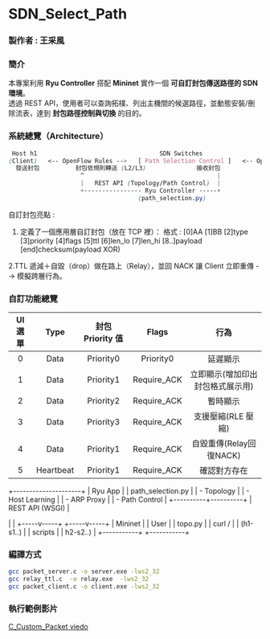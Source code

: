 # **SDN_Select_Path**

### **製作者 : 王采風**

### **簡介**
本專案利用 **Ryu Controller** 搭配 **Mininet** 實作一個 **可自訂封包傳送路徑的 SDN 環境**。  
透過 REST API，使用者可以查詢拓樸、列出主機間的候選路徑，並動態安裝/刪除流表，達到 **封包路徑控制與切換** 的目的。


### **系統總覽（Architecture）**

```css
 Host h1                                  SDN Switches                                    Host h2
(Client)   <-- OpenFlow Rules -->   [ Path Selection Control ]   <-- OpenFlow Rules -->   (Server)
  發送封包          封包依規則轉送 (L2/L3)              接收封包
                    ^                                     |
                    |   REST API (Topology/Path Control)  |
                    +---------------- Ryu Controller -----+
                                    (path_selection.py)
```
自訂封包亮點 : 
1. 定義了一個應用層自訂封包（放在 TCP 裡）：
格式 : [0]AA [1]BB [2]type [3]priority [4]flags [5]ttl [6]len_lo [7]len_hi [8..]payload [end]checksum(payload XOR)

2.TTL 遞減＋自毀（drop）做在路上（Relay），並回 NACK 讓 Client 立即重傳 --> 模擬跨層行為。

### **自訂功能總覽**

|UI 選單| Type | 封包 Priority 值 | Flags | 行為 |
| :--: | :--: | :--: | :--: | :--: |
| 0 | Data | Priority0 | Priority0 | 延遲顯示 |
| 1 | Data | Priority1 | Require_ACK | 立即顯示(增加印出封包格式展示用) |
| 2 | Data | Priority2 | Require_ACK | 暫時顯示 |
| 3 | Data | Priority3 | Require_ACK | 支援壓縮(RLE 壓縮) |
| 4 | Data | Priority1 | Require_ACK | 自毀重傳(Relay回復NACK) |
| 5 | Heartbeat | Priority1 | Require_ACK | 確認對方存在 |


+---------------------+
| Ryu App |
| path_selection.py |
| - Topology |
| - Host Learning |
| - ARP Proxy |
| - Path Control |
+----------+----------+
|
REST API (WSGI)
|

| |
+-----v-----+ +-----v-----+
| Mininet | | User |
| topo.py | | curl / |
| (h1-s1..) | | scripts |
| h2-s2..) | +-----------+
+-----------+

### **編譯方式**
```bash
gcc packet_server.c -o server.exe -lws2_32
gcc relay_ttl.c  -o relay.exe  -lws2_32
gcc packet_client.c -o client.exe -lws2_32
```

### **執行範例影片**
[C_Custom_Packet viedo](https://youtu.be/mssxgwr5olU)
